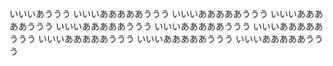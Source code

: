 いいいあううう
いいいあああああううう
いいいあああああううう
いいいあああああううう
いいいあああああううう
いいいあああああううう
いいいあああああううう
いいいあああああううう
いいいあああああううう
いいいあああああううう
